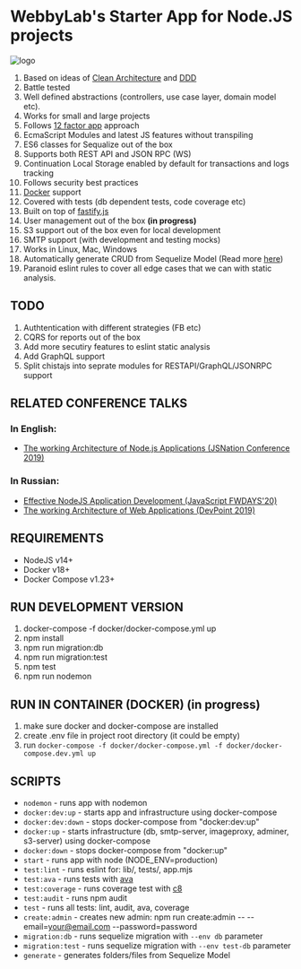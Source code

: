 # WebbyLab's Starter App for Node.JS projects 

![logo](./docs/images/logo.jpg)

1. Based on ideas of [Clean Architecture](https://blog.cleancoder.com/uncle-bob/2012/08/13/the-clean-architecture.html) and [DDD](https://dddcommunity.org/)
2. Battle tested
3. Well defined abstractions (controllers, use case layer, domain model etc).
4. Works for small and large projects
5. Follows [12 factor app](https://12factor.net/) approach
6. EcmaScript Modules and latest JS features without transpiling 
7. ES6 classes for Sequalize out of the box
8. Supports both REST API and JSON RPC (WS)
9. Continuation Local Storage enabled by default for transactions and logs tracking 
10. Follows security best practices
11. [Docker](https://docs.docker.com/) support
12. Covered with tests (db dependent tests, code coverage etc)
13. Built on top of [fastify.js](https://www.fastify.io)
14. User management out of the box **(in progress)**
15. S3 support out of the box even for local development
16. SMTP support (with development and testing mocks)
17. Works in Linux, Mac, Windows
18. Automatically generate CRUD from Sequelize Model (Read more [here](./docs/CRUD_GENERATOR.md))
19. Paranoid eslint rules to cover all edge cases that we can with static analysis.

## TODO
1. Authtentication with different strategies (FB etc)
2. CQRS for reports out of the box
3. Add more secutiry features to eslint static analysis
4. Add GraphQL support
5. Split chistajs into seprate modules for RESTAPI/GraphQL/JSONRPC support

## RELATED CONFERENCE TALKS 

### In English:

* [The working Architecture of Node.js Applications (JSNation Conference 2019)](https://www.youtube.com/watch?v=eVGdV53q68I)

### In Russian:

* [Effective NodeJS Application Development (JavaScript FWDAYS'20)](https://www.youtube.com/watch?v=g0I2dNwK1BE)
* [The working Architecture of Web Applications (DevPoint 2019)](https://www.youtube.com/watch?v=TjvIEgBCxZo)

## REQUIREMENTS
* NodeJS v14+
* Docker v18+
* Docker Compose v1.23+

## RUN DEVELOPMENT VERSION
1. docker-compose -f docker/docker-compose.yml up
2. npm install
3. npm run migration:db
4. npm run migration:test
5. npm test
6. npm run nodemon

## RUN IN CONTAINER (DOCKER) (in progress)
1. make sure docker and docker-compose are installed
2. create .env file in project root directory (it could be empty)
3. run `docker-compose -f docker/docker-compose.yml -f docker/docker-compose.dev.yml up`

## SCRIPTS
* `nodemon` - runs app with nodemon
* `docker:dev:up` - starts app and infrastructure using docker-compose
* `docker:dev:down` - stops docker-compose from "docker:dev:up"
* `docker:up` - starts infrastructure (db, smtp-server, imageproxy, adminer, s3-server) using docker-compose
* `docker:down` - stops docker-compose from "docker:up"
* `start` - runs app with node (NODE_ENV=production)
* `test:lint` - runs eslint for: lib/, tests/, app.mjs
* `test:ava` - runs tests with [ava](https://github.com/avajs/ava)
* `test:coverage` - runs coverage test with [c8](https://github.com/bcoe/c8)
* `test:audit` - runs npm audit
* `test` - runs all tests: lint, audit, ava, coverage
* `create:admin` - creates new admin: npm run create:admin -- --email=your@email.com --password=password
* `migration:db` - runs sequelize migration with `--env db` parameter
* `migration:test` - runs sequelize migration with `--env test-db` parameter
* `generate` - generates folders/files from Sequelize Model